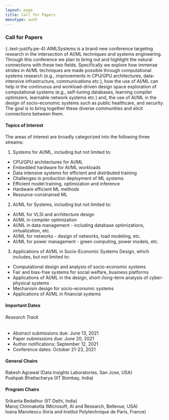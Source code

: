 ```yaml
---
layout: page
title: Call for Papers
menutype: auth
---
```


### Call for Papers

{:.text-justify.pe-4}
AIMLSystems is a brand new conference targeting research in the intersection of AI/ML
techniques and systems engineering. Through this conference we plan to bring out and highlight
the natural connections with these two fields. Specifically we explore how immense strides in
AI/ML techniques are made possible through computational systems research (e.g.,
improvements in CPU/GPU architectures, data-intensive infrastructure, communications etc.), 
how the use of AI/ML can help in the continuous and workload-driven design space exploration
of computational systems (e.g., self-tuning databases, learning compiler optimizers, learnable
network systems etc.) and, the use of AI/ML in the design of socio-economic systems such as
public healthcare, and security.  The goal is to bring together these diverse communities and
elicit connections between them.




#### Topics of Interest

The areas of interest are broadly categorized into the following three streams: 

1. Systems for AI/ML, including but not limited to:  
  * CPU/GPU architectures for AI/ML
  * Embedded hardware for AI/ML workloads
  * Data intensive systems for efficient and distributed training
  * Challenges in production deployment of ML systems
  * Efficient model training, optimization and inference
  * Hardware efficient ML methods
  * Resource-constrained ML
2. AI/ML for Systems, including but not limited to: 
  * AI/ML for VLSI and architecture design
  * AI/ML in compiler optimization 
  * AI/ML in data management - including database optimizations, virtualization, etc.
  * AI/ML for networks - design of networks, load modeling, etc.
  * AI/ML for power management - green computing, power models, etc.
3. Applications of AI/ML in Socio-Economic Systems Design, which includes, but not
limited to: 
  * Computational design and analysis of socio-economic systems
  * Fair and bias-free systems for social welfare, business platforms
  * Applications of AI/ML in the design, short-/long-term analysis of cyber-physical systems
  * Mechanism design for socio-economic systems
  * Applications of AI/ML in financial systems

#### Important Dates

###### Research Track 
* Abstract submissions due: June 13, 2021
* Paper submissions due: June 20, 2021 
* Author notifications: September 12, 2021
* Conference dates: October 21-23, 2021  

#### General Chairs

Rakesh Agrawal (Data Insights Laboratories, San Jose, USA) \
Pushpak Bhattacharya (IIT Bombay, India)

#### Program Chairs
Srikanta Bedathur (IIT Delhi, India) \
Manoj Chinnakotla (Microsoft, AI and Research, Bellevue, USA) \
Ioana Manolescu (Inria and Institut Polytechnique de Paris, France)





